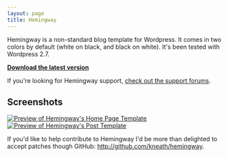 ```yaml
---
layout: page
title: Hemingway
---
```


Hemingway is a non-standard blog template for Wordpress. It comes in two colors by default (white on black, and black on white). It's been tested with Wordpress 2.7.

**[Download the latest version](http://github.com/kneath/hemingway/zipball/master)**

If you're looking for Hemingway support, [check out the support forums](http://support.warpspire.com/discussions/hemingway).

## Screenshots

<div class="figure"><a href="http://assets.warpspire.com/images/hemingway/home.png"><img src="http://assets.warpspire.com/images/hemingway/home_preview.gif" alt="Preview of Hemingway's Home Page Template" /></a></div>
<div class="figure"><a href="http://assets.warpspire.com/images/hemingway/hemingway.png"><img src="http://assets.warpspire.com/images/hemingway/preview.gif" alt="Preview of Hemingway's Post Template" /></a></div>

If you'd like to help contribute to Hemingway I'd be more than delighted to accept patches though GitHub: <http://github.com/kneath/hemingway>.
